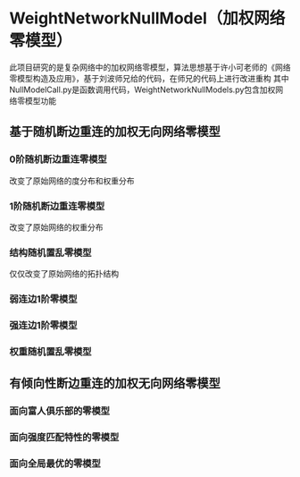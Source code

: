 # WeightNetworkNullModel（加权网络零模型）
此项目研究的是复杂网络中的加权网络零模型，算法思想基于许小可老师的《网络零模型构造及应用》，基于刘波师兄给的代码，在师兄的代码上进行改进重构
其中NullModelCall.py是函数调用代码，WeightNetworkNullModels.py包含加权网络零模型功能
## 基于随机断边重连的加权无向网络零模型
### 0阶随机断边重连零模型
改变了原始网络的度分布和权重分布
### 1阶随机断边重连零模型
改变了原始网络的权重分布
### 结构随机置乱零模型
仅仅改变了原始网络的拓扑结构
### 弱连边1阶零模型
### 强连边1阶零模型
### 权重随机置乱零模型
## 有倾向性断边重连的加权无向网络零模型
### 面向富人俱乐部的零模型
### 面向强度匹配特性的零模型
### 面向全局最优的零模型
